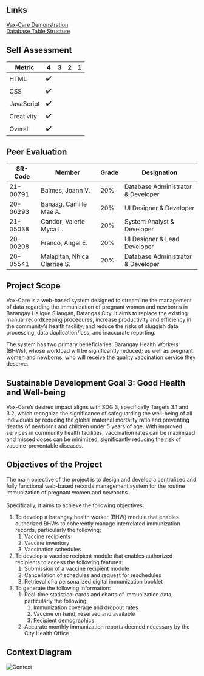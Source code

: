 ## Links

[Vax-Care Demonstration](https://drive.google.com/file/d/1kAGwqHioyPp3Ngtx7I4d1bYF-uqdv-nO/view?usp=sharing) </br>
[Database Table Structure](https://docs.google.com/document/d/1L6wKUe1M9zm6pQChxm1D2aEjgTNvmECP4B-u2_n6QgA/edit?usp=sharing)

## Self Assessment

|  Metric  | 4         | 3        | 2       | 1        |
| ------------- | ---------------- | --------------- | -------------- | --------------- |
| HTML  |  :heavy_check_mark:    |     |    |     |
| CSS  |   :heavy_check_mark:    |     |    |     |
| JavaScript  |   :heavy_check_mark:    |     |    |     |
| Creativity  |  :heavy_check_mark:    |     |    |     |
| Overall  |   :heavy_check_mark:    |     |    |     |

## Peer Evaluation

|  SR-Code | Member | Grade | Designation |
| -------- | -------- | -------- | -------- |
| 21-00791 | Balmes, Joann V. | 20% | Database Administrator & Developer |
| 20-06293 | Banaag, Camille Mae A. | 20% | UI Designer & Developer |
| 21-05038 | Candor, Valerie Myca L. | 20% | System Analyst & Developer |
| 20-00208 | Franco, Angel E. | 20% | UI Designer & Lead Developer |
| 20-05541 | Malapitan, Nhica Clarrise S. | 20% | Database Administrator & Developer  |

## Project Scope

Vax-Care is a web-based system designed to streamline the management of data regarding the immunization of pregnant women and newborns in Barangay Haligue Silangan, Batangas City. It aims to replace the existing manual recordkeeping procedures, increase productivity and efficiency in the community’s health facility, and reduce the risks of sluggish data processing, data duplication/loss, and inaccurate reporting. 

The system has two primary beneficiaries: Barangay Health Workers (BHWs), whose workload will be significantly reduced; as well as pregnant women and newborns, who will receive the quality vaccination service they deserve.


## Sustainable Development Goal 3: Good Health and Well-being

Vax-Care’s desired impact aligns with SDG 3, specifically Targets 3.1 and 3.2, which recognize the significance of safeguarding the well-being of all individuals by reducing the global maternal mortality ratio and preventing deaths of newborns and children under 5 years of age. With improved services in community health facilities, vaccination rates can be maximized and missed doses can be minimized, significantly reducing the risk of vaccine-preventable diseases. 

## Objectives of the Project

The main objective of the project is to design and develop a centralized and fully functional web-based records management system for the routine immunization of pregnant women and newborns. </br></br>Specifically, it aims to achieve the following objectives: </br>

<ol>
  <li> 
    To develop a barangay health worker (BHW) module that enables authorized BHWs to coherently manage interrelated immunization records, particularly the following:
  <ol>
    <li>Vaccine recipients</li>
    <li>Vaccine inventory</li>
    <li>Vaccination schedules</li>
  </ol>
  </li>
  <li>To develop a vaccine recipient module that enables authorized recipients to access the following features:
  <ol>
    <li>Submission of a vaccine recipient module</li>
    <li>Cancellation of schedules and request for reschedules</li>
    <li>Retrieval of a personalized digital immunization booklet</li>
  </ol>
  </li>
  <li>
    To generate the following information:
    <ol>
      <li>
        Real-time statistical cards and charts of immunization data, particularly the following:
        <ol>
          <li>Immunization coverage and dropout rates</li>
          <li>Vaccine on hand, reserved and available</li>
          <li>Recipient demographics</li>
        </ol>
      </li>
      <li>Accurate monthly immunization reports deemed necessary by the City Health Office</li>
    </ol>
  </li>
</ol>

## Context Diagram

![Context](https://github.com/francokiid/vax-care/assets/117970385/0566b852-5885-42b6-889b-3f89da6f7008)
